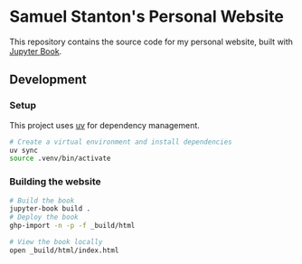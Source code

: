 # Samuel Stanton's Personal Website

This repository contains the source code for my personal website, built with [Jupyter Book](https://jupyterbook.org/).

## Development

### Setup

This project uses [uv](https://github.com/astral-sh/uv) for dependency management.

```bash
# Create a virtual environment and install dependencies
uv sync
source .venv/bin/activate
```

### Building the website

```bash
# Build the book
jupyter-book build .
# Deploy the book
ghp-import -n -p -f _build/html

# View the book locally
open _build/html/index.html
```
